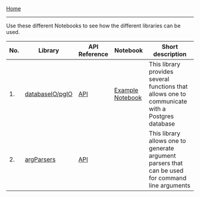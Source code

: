 [Home](./)
<hr>

Use these different Notebooks to see how the different libraries can be used. 

| No. | Library |  API Reference  |  Notebook  | Short description |
|-----|---------|-----------------|------------|-------------------|
| 1.  | [databaseIO/pgIO](../blob/master/src/lib/databaseIO/pgIO.py) | [API]({{cookiecutter.APIbase}}/lib.databaseIO.html#module-lib.databaseIO.pgIO) | [Example Notebook](../blob/master/notebooks/someNotebook.ipynb) | This library provides several functions that allows one to communicate with a Postgres database |
| 2.  | [argParsers](../blob/master/src/lib/argParsers) | [API]({{cookiecutter.APIbase}}/lib.argParsers.html) |  | This library allows one to generate argument parsers that can be used for command line arguments |


